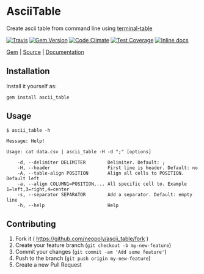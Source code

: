 [github]: https://github.com/neopoly/ascii_table
[doc]: http://rubydoc.info/github/neopoly/ascii_table/master/file/README.md
[gem]: https://rubygems.org/gems/ascii_table
[travis]: https://travis-ci.org/neopoly/ascii_table
[codeclimate]: https://codeclimate.com/github/neopoly/ascii_table
[inchpages]: https://inch-ci.org/github/neopoly/ascii_table

# AsciiTable

Create ascii table from command line using [terminal-table](https://github.com/tj/terminal-table/)

[![Travis](https://img.shields.io/travis/neopoly/ascii_table.svg?branch=master)][travis]
[![Gem Version](https://img.shields.io/gem/v/ascii_table.svg)][gem]
[![Code Climate](https://img.shields.io/codeclimate/github/neopoly/ascii_table.svg)][codeclimate]
[![Test Coverage](https://codeclimate.com/github/neopoly/ascii_table/badges/coverage.svg)][codeclimate]
[![Inline docs](https://inch-ci.org/github/neopoly/ascii_table.svg?branch=master&style=flat)][inchpages]

[Gem][gem] |
[Source][github] |
[Documentation][doc]

## Installation

Install it yourself as:

```shell
gem install ascii_table
```

## Usage

```shell
$ ascii_table -h

Message: Help!

Usage: cat data.csv | ascii_table -H -d ";" [options]

    -d, --delimiter DELIMITER        Delimiter. Default: ;
    -H, --header                     First line is header. Default: no
    -A, --table-align POSITION       Align all cells to POSITION. Default left
    -a, --align COLUMN1=POSITION,... All specific cell to. Example 1=left,3=right,4=center
    -s, --separator SEPARATOR        Add a separator. Default: empty line
    -h, --help                       Help

```


## Contributing

1. Fork it ( https://github.com/neopoly/ascii_table/fork )
2. Create your feature branch (`git checkout -b my-new-feature`)
3. Commit your changes (`git commit -am 'Add some feature'`)
4. Push to the branch (`git push origin my-new-feature`)
5. Create a new Pull Request
